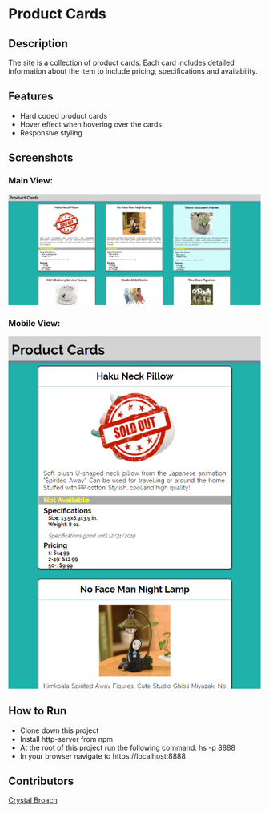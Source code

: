 # Product Cards

## Description

The site is a collection of product cards.  Each card includes detailed information about the item to include pricing, specifications and availability.

## Features

- Hard coded product cards
- Hover effect when hovering over the cards
- Responsive styling

## Screenshots

### Main View:

![Main View](https://raw.githubusercontent.com/broach44/product-cards/master/screenshots/main-view.PNG)

### Mobile View:

![Main View - Mobile](https://raw.githubusercontent.com/broach44/product-cards/master/screenshots/main-view-mobile.PNG)

## How to Run
- Clone down this project
- Install http-server from npm
- At the root of this project run the following command: hs -p 8888
- In your browser navigate to https://localhost:8888

## Contributors
[Crystal Broach](https://github.com/broach44)